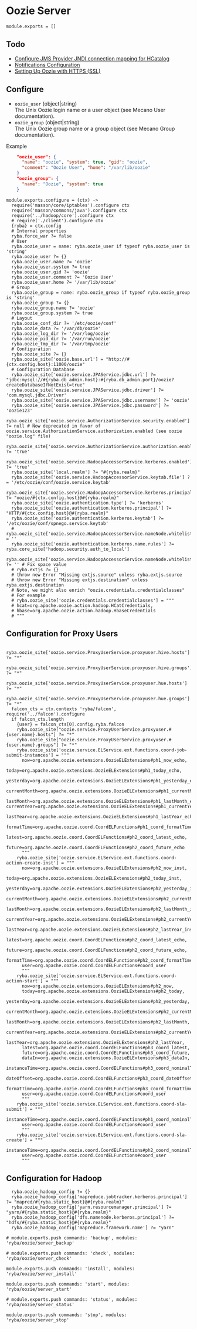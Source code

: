 
# Oozie Server

    module.exports = []

## Todo

*   [Configure JMS Provider JNDI connection mapping for HCatalog](http://oozie.apache.org/docs/4.0.0/AG_Install.html#HCatalog_Configuration)
*   [Notifications Configuration](http://oozie.apache.org/docs/4.0.0/AG_Install.html#Notifications_Configuration)
*   [Setting Up Oozie with HTTPS (SSL)](http://oozie.apache.org/docs/4.0.0/AG_Install.html#Setting_Up_Oozie_with_HTTPS_SSL)

## Configure

*   `oozie_user` (object|string)   
    The Unix Oozie login name or a user object (see Mecano User documentation).   
*   `oozie_group` (object|string)   
    The Unix Oozie group name or a group object (see Mecano Group documentation).   

Example

```json
    "oozie_user": {
      "name": "oozie", "system": true, "gid": "oozie",
      "comment": "Oozie User", "home": "/var/lib/oozie"
    }
    "oozie_group": {
      "name": "Oozie", "system": true
    }
```

    module.exports.configure = (ctx) ->
      require('masson/core/iptables').configure ctx
      require('masson/commons/java').configure ctx
      require('../hadoop/core').configure ctx
      # require('./client').configure ctx
      {ryba} = ctx.config
      # Internal properties
      ryba.force_war ?= false
      # User
      ryba.oozie_user = name: ryba.oozie_user if typeof ryba.oozie_user is 'string'
      ryba.oozie_user ?= {}
      ryba.oozie_user.name ?= 'oozie'
      ryba.oozie_user.system ?= true
      ryba.oozie_user.gid ?= 'oozie'
      ryba.oozie_user.comment ?= 'Oozie User'
      ryba.oozie_user.home ?= '/var/lib/oozie'
      # Group
      ryba.oozie_group = name: ryba.oozie_group if typeof ryba.oozie_group is 'string'
      ryba.oozie_group ?= {}
      ryba.oozie_group.name ?= 'oozie'
      ryba.oozie_group.system ?= true
      # Layout
      ryba.oozie_conf_dir ?= '/etc/oozie/conf'
      ryba.oozie_data ?= '/var/db/oozie'
      ryba.oozie_log_dir ?= '/var/log/oozie'
      ryba.oozie_pid_dir ?= '/var/run/oozie'
      ryba.oozie_tmp_dir ?= '/var/tmp/oozie'
      # Configuration
      ryba.oozie_site ?= {}
      ryba.oozie_site['oozie.base.url'] = "http://#{ctx.config.host}:11000/oozie"
      # Configuration Database
      ryba.oozie_site['oozie.service.JPAService.jdbc.url'] ?= "jdbc:mysql://#{ryba.db_admin.host}:#{ryba.db_admin.port}/oozie?createDatabaseIfNotExist=true"
      ryba.oozie_site['oozie.service.JPAService.jdbc.driver'] ?= 'com.mysql.jdbc.Driver'
      ryba.oozie_site['oozie.service.JPAService.jdbc.username'] ?= 'oozie'
      ryba.oozie_site['oozie.service.JPAService.jdbc.password'] ?= 'oozie123'
      ryba.oozie_site['oozie.service.AuthorizationService.security.enabled'] ?= null # Now deprecated in favor of oozie.service.AuthorizationService.authorization.enabled (see oozie "oozie.log" file)
      ryba.oozie_site['oozie.service.AuthorizationService.authorization.enabled'] ?= 'true'
      ryba.oozie_site['oozie.service.HadoopAccessorService.kerberos.enabled'] ?= 'true'
      ryba.oozie_site['local.realm'] ?= "#{ryba.realm}"
      ryba.oozie_site['oozie.service.HadoopAccessorService.keytab.file'] ?= '/etc/oozie/conf/oozie.service.keytab'
      ryba.oozie_site['oozie.service.HadoopAccessorService.kerberos.principal'] ?= "oozie/#{ctx.config.host}@#{ryba.realm}"
      ryba.oozie_site['oozie.authentication.type'] ?= 'kerberos'
      ryba.oozie_site['oozie.authentication.kerberos.principal'] ?= "HTTP/#{ctx.config.host}@#{ryba.realm}"
      ryba.oozie_site['oozie.authentication.kerberos.keytab'] ?= '/etc/oozie/conf/spnego.service.keytab'
      # ryba.oozie_site['oozie.service.HadoopAccessorService.nameNode.whitelist'] = ''
      ryba.oozie_site['oozie.authentication.kerberos.name.rules'] ?= ryba.core_site['hadoop.security.auth_to_local']
      ryba.oozie_site['oozie.service.HadoopAccessorService.nameNode.whitelist'] ?= '' # Fix space value
      # ryba.extjs ?= {}
      # throw new Error "Missing extjs.source" unless ryba.extjs.source
      # throw new Error "Missing extjs.destination" unless ryba.extjs.destination
      # Note, we might also enrich "oozie.credentials.credentialclasses"
      # For example
      # ryba.oozie_site['oozie.credentials.credentialclasses'] = """
      # hcat=org.apache.oozie.action.hadoop.HCatCredentials,
      # hbase=org.apache.oozie.action.hadoop.HbaseCredentials
      # """

## Configuration for Proxy Users

      ryba.oozie_site['oozie.service.ProxyUserService.proxyuser.hive.hosts'] ?= "*"
      ryba.oozie_site['oozie.service.ProxyUserService.proxyuser.hive.groups'] ?= "*"
      ryba.oozie_site['oozie.service.ProxyUserService.proxyuser.hue.hosts'] ?= "*"
      ryba.oozie_site['oozie.service.ProxyUserService.proxyuser.hue.groups'] ?= "*"
      falcon_cts = ctx.contexts 'ryba/falcon', require('../falcon').configure
      if falcon_cts.length
        {user} = falcon_cts[0].config.ryba.falcon
        ryba.oozie_site["oozie.service.ProxyUserService.proxyuser.#{user.name}.hosts"] ?= "*"
        ryba.oozie_site["oozie.service.ProxyUserService.proxyuser.#{user.name}.groups"] ?= "*"
        ryba.oozie_site['oozie.service.ELService.ext.functions.coord-job-submit-instances'] = """
          now=org.apache.oozie.extensions.OozieELExtensions#ph1_now_echo,
          today=org.apache.oozie.extensions.OozieELExtensions#ph1_today_echo,
          yesterday=org.apache.oozie.extensions.OozieELExtensions#ph1_yesterday_echo,
          currentMonth=org.apache.oozie.extensions.OozieELExtensions#ph1_currentMonth_echo,
          lastMonth=org.apache.oozie.extensions.OozieELExtensions#ph1_lastMonth_echo, currentYear=org.apache.oozie.extensions.OozieELExtensions#ph1_currentYear_echo,
          lastYear=org.apache.oozie.extensions.OozieELExtensions#ph1_lastYear_echo,
          formatTime=org.apache.oozie.coord.CoordELFunctions#ph1_coord_formatTime_echo,
          latest=org.apache.oozie.coord.CoordELFunctions#ph2_coord_latest_echo,
          future=org.apache.oozie.coord.CoordELFunctions#ph2_coord_future_echo
          """
        ryba.oozie_site['oozie.service.ELService.ext.functions.coord-action-create-inst'] = """
          now=org.apache.oozie.extensions.OozieELExtensions#ph2_now_inst,
          today=org.apache.oozie.extensions.OozieELExtensions#ph2_today_inst,
          yesterday=org.apache.oozie.extensions.OozieELExtensions#ph2_yesterday_inst,
          currentMonth=org.apache.oozie.extensions.OozieELExtensions#ph2_currentMonth_inst,
          lastMonth=org.apache.oozie.extensions.OozieELExtensions#ph2_lastMonth_inst,
          currentYear=org.apache.oozie.extensions.OozieELExtensions#ph2_currentYear_inst,
          lastYear=org.apache.oozie.extensions.OozieELExtensions#ph2_lastYear_inst,
          latest=org.apache.oozie.coord.CoordELFunctions#ph2_coord_latest_echo,
          future=org.apache.oozie.coord.CoordELFunctions#ph2_coord_future_echo,
          formatTime=org.apache.oozie.coord.CoordELFunctions#ph2_coord_formatTime,
          user=org.apache.oozie.coord.CoordELFunctions#coord_user
          """
        ryba.oozie_site['oozie.service.ELService.ext.functions.coord-action-start'] = """
          now=org.apache.oozie.extensions.OozieELExtensions#ph2_now,
          today=org.apache.oozie.extensions.OozieELExtensions#ph2_today,
          yesterday=org.apache.oozie.extensions.OozieELExtensions#ph2_yesterday,
          currentMonth=org.apache.oozie.extensions.OozieELExtensions#ph2_currentMonth,
          lastMonth=org.apache.oozie.extensions.OozieELExtensions#ph2_lastMonth,
          currentYear=org.apache.oozie.extensions.OozieELExtensions#ph2_currentYear,
          lastYear=org.apache.oozie.extensions.OozieELExtensions#ph2_lastYear,
          latest=org.apache.oozie.coord.CoordELFunctions#ph3_coord_latest,
          future=org.apache.oozie.coord.CoordELFunctions#ph3_coord_future,
          dataIn=org.apache.oozie.extensions.OozieELExtensions#ph3_dataIn,
          instanceTime=org.apache.oozie.coord.CoordELFunctions#ph3_coord_nominalTime,
          dateOffset=org.apache.oozie.coord.CoordELFunctions#ph3_coord_dateOffset,
          formatTime=org.apache.oozie.coord.CoordELFunctions#ph3_coord_formatTime,
          user=org.apache.oozie.coord.CoordELFunctions#coord_user
          """
        ryba.oozie_site['oozie.service.ELService.ext.functions.coord-sla-submit'] = """
          instanceTime=org.apache.oozie.coord.CoordELFunctions#ph1_coord_nominalTime_echo_fixed,
          user=org.apache.oozie.coord.CoordELFunctions#coord_user
          """
        ryba.oozie_site['oozie.service.ELService.ext.functions.coord-sla-create'] = """
          instanceTime=org.apache.oozie.coord.CoordELFunctions#ph2_coord_nominalTime,
          user=org.apache.oozie.coord.CoordELFunctions#coord_user
          """

## Configuration for Hadoop

      ryba.oozie_hadoop_config ?= {}
      ryba.oozie_hadoop_config['mapreduce.jobtracker.kerberos.principal'] ?= "mapred/#{ryba.static_host}@#{ryba.realm}"
      ryba.oozie_hadoop_config['yarn.resourcemanager.principal'] ?= "yarn/#{ryba.static_host}@#{ryba.realm}"
      ryba.oozie_hadoop_config['dfs.namenode.kerberos.principal'] ?= "hdfs/#{ryba.static_host}@#{ryba.realm}"
      ryba.oozie_hadoop_config['mapreduce.framework.name'] ?= "yarn"

    # module.exports.push commands: 'backup', modules: 'ryba/oozie/server_backup'

    # module.exports.push commands: 'check', modules: 'ryba/oozie/server_check'

    module.exports.push commands: 'install', modules: 'ryba/oozie/server_install'

    module.exports.push commands: 'start', modules: 'ryba/oozie/server_start'

    # module.exports.push commands: 'status', modules: 'ryba/oozie/server_status'

    module.exports.push commands: 'stop', modules: 'ryba/oozie/server_stop'


